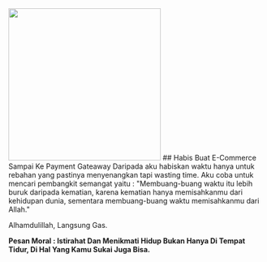 <img src="https://c.tenor.com/ZhUttZgNkDQAAAAM/mr-bean-weird-face.gif" width="300" />
## Habis Buat E-Commerce Sampai Ke Payment Gateaway
Daripada aku habiskan waktu hanya untuk rebahan yang pastinya menyenangkan tapi wasting time.
Aku coba untuk mencari pembangkit semangat yaitu :
"Membuang-buang waktu itu lebih buruk daripada kematian, karena kematian hanya memisahkanmu dari kehidupan dunia, sementara membuang-buang waktu memisahkanmu dari Allah."

Alhamdulillah, Langsung Gas.

<b>Pesan Moral : Istirahat Dan Menikmati Hidup Bukan Hanya Di Tempat Tidur, Di Hal Yang Kamu Sukai Juga Bisa.</b>
